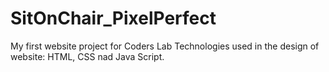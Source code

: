 # SitOnChair_PixelPerfect
My first website project for Coders Lab
Technologies used in the design of website: HTML, CSS nad Java Script.

